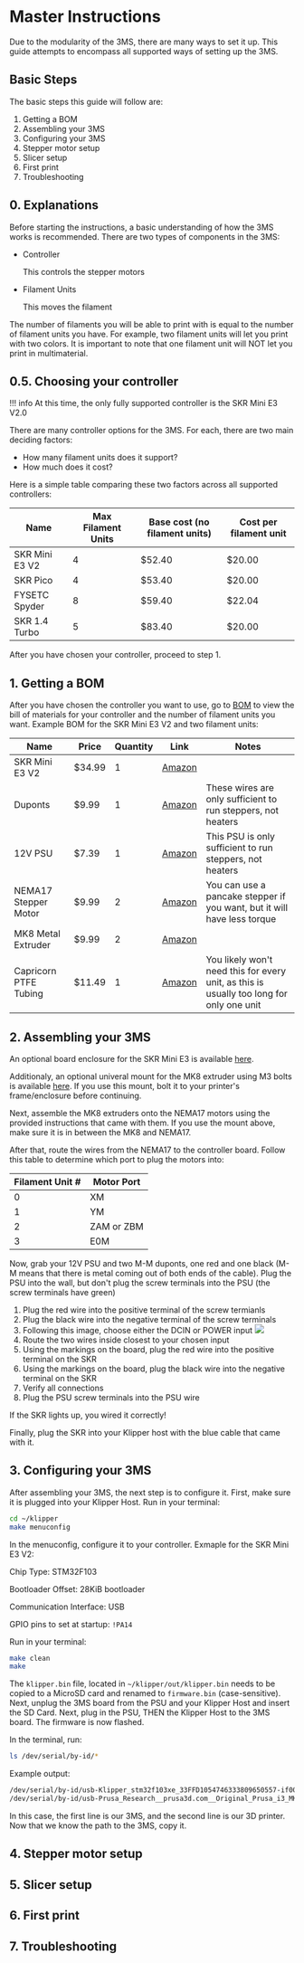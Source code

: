 <link rel="stylesheet" href="../assets/css/badges.css">

# Master Instructions

Due to the modularity of the 3MS, there are many ways to set it up. This guide attempts to encompass all supported ways of setting up the 3MS.

## Basic Steps

The basic steps this guide will follow are:

1. Getting a BOM
2. Assembling your 3MS
3. Configuring your 3MS
4. Stepper motor setup
5. Slicer setup
6. First print
7. Troubleshooting

## 0. Explanations

Before starting the instructions, a basic understanding of how the 3MS works is recommended. There are two types of components in the 3MS:

- Controller

    This controls the stepper motors

- Filament Units

    This moves the filament

The number of filaments you will be able to print with is equal to the number of filament units you have. For example, two filament units will let you print with two colors. It is important to note that one filament unit will NOT let you print in multimaterial.

## 0.5. Choosing your controller

!!! info
    At this time, the only fully supported controller is the SKR Mini E3 V2.0

There are many controller options for the 3MS. For each, there are two main deciding factors:

- How many filament units does it support?
- How much does it cost?

Here is a simple table comparing these two factors across all supported controllers:

| Name | Max Filament Units | Base cost (no filament units) | Cost per filament unit |
| - | - | - | - |
| SKR Mini E3 V2 | 4 | $52.40 | $20.00 |
| SKR Pico | 4 | $53.40 | $20.00 |
| FYSETC Spyder | 8 | $59.40 | $22.04 |
| SKR 1.4 Turbo | 5 | $83.40 | $20.00 |

After you have chosen your controller, proceed to step 1.

## 1. Getting a BOM

After you have chosen the controller you want to use, go to [BOM](bom.md) to view the bill of materials for your controller and the number of filament units you want. Example BOM for the <span class="my-setup">SKR Mini E3 V2</span> and two filament units:

| Name | Price | Quantity | Link | Notes |
| - | - | - | - | - |
| SKR Mini E3 V2 | $34.99 | 1 | [Amazon](https://a.co/d/0hgHU9JX) | |
Duponts | $9.99 | 1 | [Amazon](https://a.co/d/6QwGxhH) | These wires are only sufficient to run steppers, not heaters |
| 12V PSU | $7.39 | 1 | [Amazon](https://a.co/d/gLC1eli) | This PSU is only sufficient to run steppers, not heaters |
| NEMA17 Stepper Motor | $9.99 | 2 | [Amazon](https://a.co/d/06Lsa1qI) | You can use a pancake stepper if you want, but it will have less torque
| MK8 Metal Extruder | $9.99 | 2 | [Amazon](https://a.co/d/0gJ1ghKj) | |
| Capricorn PTFE Tubing | $11.49 | 1 | [Amazon](https://a.co/d/0dLLBGzJ) | You likely won't need this for every unit, as this is usually too long for only one unit |

## 2. Assembling your 3MS

An optional board enclosure for the SKR Mini E3 is available [here](https://www.printables.com/model/459809-bigtreetech-skr-mini-e3-v3-enclosure).

Additionaly, an optional univeral mount for the MK8 extruder using M3 bolts is available [here](assets/stls/mk8m3.stl). If you use this mount, bolt it to your printer's frame/enclosure before continuing. 

Next, assemble the MK8 extruders onto the NEMA17 motors using the provided instructions that came with them. If you use the mount above, make sure it is in between the MK8 and NEMA17. 

After that, route the wires from the NEMA17 to the controller board. Follow this table to determine which port to plug the motors into:

| Filament Unit # | Motor Port |
| - | - |
| 0 | XM |
| 1 | YM |
| 2 | ZAM or ZBM |
| 3 | E0M |

Now, grab your 12V PSU and two M-M duponts, one red and one black (M-M means that there is metal coming out of both ends of the cable). Plug the PSU into the wall, but don't plug the screw terminals into the PSU (the screw terminals have green)

1. Plug the red wire into the positive terminal of the screw termianls
2. Plug the black wire into the negative terminal of the screw terminals
3. Following this image, choose either the DCIN or POWER input
![](skrminie3v2pins.jpg)
4. Route the two wires inside closest to your chosen input
5. Using the markings on the board, plug the red wire into the positive terminal on the SKR
6. Using the markings on the board, plug the black wire into the negative terminal on the SKR
7. Verify all connections
8. Plug the PSU screw terminals into the PSU wire

If the SKR lights up, you wired it correctly!

Finally, plug the SKR into your Klipper host with the blue cable that came with it.

## 3. Configuring your 3MS

After assembling your 3MS, the next step is to configure it. First, make sure it is plugged into your Klipper Host. Run in your terminal:

```sh
cd ~/klipper
make menuconfig
```

In the menuconfig, configure it to your controller. Exmaple for the <span class="my-setup">SKR Mini E3 V2</span>:

Chip Type: STM32F103

Bootloader Offset: 28KiB bootloader

Communication Interface: USB

GPIO pins to set at startup: `!PA14`

Run in your terminal:

```sh
make clean
make
```

The `klipper.bin` file, located in `~/klipper/out/klipper.bin` needs to be copied to a MicroSD card and renamed to `firmware.bin` (case-sensitive). Next, unplug the 3MS board from the PSU and your Klipper Host and insert the SD Card. Next, plug in the PSU, THEN the Klipper Host to the 3MS board. The firmware is now flashed.

In the terminal, run:

``` sh
ls /dev/serial/by-id/*
```

Example output:

``` sh
/dev/serial/by-id/usb-Klipper_stm32f103xe_33FFD1054746333809650557-if00
/dev/serial/by-id/usb-Prusa_Research__prusa3d.com__Original_Prusa_i3_MK3_xxx-if00
```

In this case, the first line is our 3MS, and the second line is our 3D printer. Now that we know the path to the 3MS, copy it.

## 4. Stepper motor setup

## 5. Slicer setup

## 6. First print

## 7. Troubleshooting